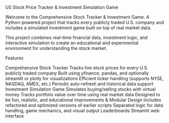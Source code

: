 US Stock Price Tracker & Investment Simulation Game

Welcome to the Comprehensive Stock Tracker & Investment Game. A Python-powered project that tracks every publicly traded U.S. company and includes a simulated investment game built on top of real market data.

This project combines real-time financial data, investment logic, and interactive simulation to create an educational and experimental environment for understanding the stock market.

Features

Comprehensive Stock Tracker
Tracks live stock prices for every U.S. publicly traded company
Built using yfinance, pandas, and optionally streamlit or plotly for visualizations
Efficient ticker handling (supports NYSE, NASDAQ, AMEX, etc.)
Periodic auto-refresh and historical data support
Investment Simulation Game
Simulates buying/selling stocks with virtual money
Tracks portfolio value over time using real market data
Designed to be fun, realistic, and educational
Improvements & Modular Design
Includes refactored and optimized versions of earlier scripts
Separated logic for data handling, game mechanics, and visual output
Leaderboards
Streamlit web interface
